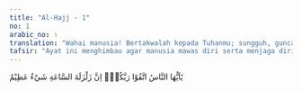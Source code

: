 ```yaml
---
title: "Al-Hajj - 1"
no: 1
arabic_no: ١
translation: "Wahai manusia! Bertakwalah kepada Tuhanmu; sungguh, guncangan (hari) Kiamat itu adalah suatu (kejadian) yang sangat besar."
tafsir: "Ayat ini menghimbau agar manusia mawas diri serta menjaga dirinya dari azab Allah, dengan mengikuti perintah-perintah-Nya dan menjauhi larangan-larangan-Nya. Perintah itu berlaku sejak ayat ini diturunkan sampai datangnya hari Kiamat, yang ditandai dengan terjadinya gempa bumi yang amat dahsyat, menghancurleburkan seluruh yang ada dalam jagat raya ini. Allah memerintahkan yang demikian adalah karena guncangan dan malapetaka yang terjadi pada hari yang sangat hebat itu tiada taranya. Dalam firman Allah yang lain diterangkan guncangan dan gempa bumi yang terjadi pada hari itu. Allah berfirman:\n\n\"Apabila bumi diguncangkan dengan guncangan yang dahsyat, dan bumi telah mengeluarkan beban-beban berat (yang dikandung)nya\". (az-Zalzalah/99: 1-2)\n\nDan firman Allah:\n\n\"Dan diangkatlah bumi dan gunung-gunung, lalu dibenturkan keduanya sekali benturan. Maka pada hari itu terjadilah hari Kiamat\". (al-Haqqah/69: 14-15)\n\nDari ayat itu dipahami bahwa orang-orang yang bertakwa, tidak merasa ngeri dan takut pada hari Kiamat itu, karena mereka telah percaya bahwa hari Kiamat itu pasti terjadi, bahwa mereka telah yakin benar akan mendapat perlindungan dan pertolongan Allah pada hari itu, serta yakin pula bahwa tidak seorang pun yang dapat memberi perlindungan dan pertolongan pada hari itu selain dari Allah Yang Mahakuasa, Maha Pengasih kepada hamba-hamba-Nya. Sebaliknya orang-orang yang ingkar kepada Allah; tidak mengikuti perintah-Nya dan tidak menghentikan larangan-larangan-Nya akan merasakan akibat guncangan bumi dan kehancuran dunia pada waktu itu, sebagai siksaan yang tiada taranya. Mereka tidak dapat menghindarkan diri daripadanya sedikit pun dan tidak ada seorang pun yang dapat menolong mereka, karena Allah hanya akan menolong dan melindungi hamba-hamba-Nya.\n\nMenurut suatu riwayat, bahwa ayat ini diturunkan pada malam hari, pada waktu terjadi peperangan Bani Mustalik, lalu Nabi Muhammad saw membacakan ayat ini kepada para sahabat. Setelah beliau membacakan ayat ini, beliau pun menangis dan para sahabat juga ada yang ikut menangis, ada yang gundah gulana dan ada pula yang merenungi ayat ini. Hal ini menunjukkan bagaimana kekhawatiran Nabi Muhammad saw dan para sahabat terhadap malapetaka yang besar yang terjadi pada hari Kiamat itu, sekalipun dalam diri mereka telah terpatri dengan kokoh iman dan kesabaran, dan mereka pun telah percaya bahwa Allah pasti menolong kaum Muslimin.\n\nHari Kiamat adalah hari kehancuran dunia, merupakan masa peralihan dari masa kehidupan dunia yang fana ini beralih ke masa kehidupan akhirat yang kekal lagi abadi. Pada waktu itu terjadi suatu kejadian yang amat mengerikan, seluruh planet dan benda-benda angkasa satu dengan yang lain berbenturan, sehingga pecah berserakan menjadi kepingan-kepingan yang halus. Pada waktu itu lenyaplah segala yang ada di alam ini. Hanya yang tidak lenyap waktu itu ialah Tuhan Yang Mahakuasa, Maha Perkasa. Setelah alam fana ini lenyap semuanya, Allah menggantikannya dengan alam yang lain, yaitu alam akhirat. Pada waktu itu seluruh manusia dibangkitkan kembali dari kuburnya untuk ditimbang amal perbuatannya. Perbuatan baik dibalas dengan surga yang penuh kenikmatan, sedang perbuatan jahat dan buruk dibalas dengan siksa yang pedih di dalam neraka yang menyala-nyala. Pada waktu itulah manusia memperoleh keadilan yang hakiki dari Tuhannya, yang selama hidup di dunia mereka tidak memperolehnya.\n\nKepercayaan akan adanya hari Kiamat termasuk salah satu dari rukun iman yang wajib diimani dan diyakini oleh setiap orang yang mengaku dirinya telah beriman kepada Allah dan kepada Nabi Muhammad saw yang telah diutusnya. Hari Kiamat itu termasuk salah satu dari perkara yang gaib, karena itu sukar untuk mengemukakan bukti-bukti yang nyata tentang hari Kiamat. Akan tetapi jika seseorang telah percaya dengan sungguh-sungguh bahwa Allah Mahakuasa dan Mahaadil, Dia cinta dan kasih sayang kepada hamba-hamba-Nya yang beriman, maka orang itu akan sampai kepada kepercayaan akan adanya hari Kiamat."
---
```


يٰٓاَيُّهَا النَّاسُ اتَّقُوْا رَبَّكُمْۚ اِنَّ زَلْزَلَةَ السَّاعَةِ شَيْءٌ عَظِيْمٌ 
